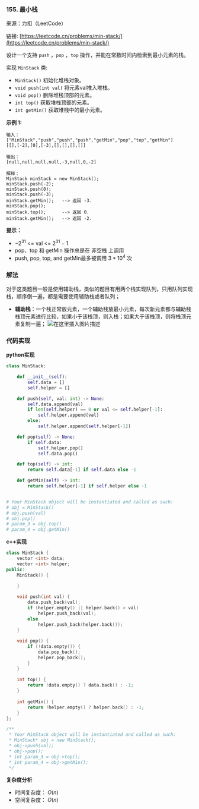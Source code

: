  ### 155. 最小栈

来源：力扣（LeetCode）

链接: [https://leetcode.cn/problems/min-stack/](https://leetcode.cn/problems/min-stack/)

设计一个支持 `push` ，`pop` ，`top` 操作，并能在常数时间内检索到最小元素的栈。

实现 `MinStack` 类:
* `MinStack()` 初始化堆栈对象。
* `void push(int val)` 将元素val推入堆栈。
* `void pop()` 删除堆栈顶部的元素。
* `int top()` 获取堆栈顶部的元素。
* `int getMin()` 获取堆栈中的最小元素。


**示例 1:**
```
输入：
["MinStack","push","push","push","getMin","pop","top","getMin"]
[[],[-2],[0],[-3],[],[],[],[]]

输出：
[null,null,null,null,-3,null,0,-2]

解释：
MinStack minStack = new MinStack();
minStack.push(-2);
minStack.push(0);
minStack.push(-3);
minStack.getMin();   --> 返回 -3.
minStack.pop();
minStack.top();      --> 返回 0.
minStack.getMin();   --> 返回 -2.
```

**提示：**

* $-2^{31}$ <= val <= $2^{31} - 1$
* pop、top 和 getMin 操作总是在 非空栈 上调用
* push, pop, top, and getMin最多被调用 $3 * 10^4$ 次

### 解法
对于这类题目一般是使用辅助栈，类似的题目有用两个栈实现队列，只用队列实现栈，顺序倒一遍，都是需要使用辅助栈或者队列；
* **辅助栈**：一个栈正常放元素，一个辅助栈放最小元素，每次新元素都与辅助栈栈顶元素进行比较，如果小于该栈顶，则入栈；如果大于该栈顶，则将栈顶元素复制一遍；
![在这里插入图片描述](https://img-blog.csdnimg.cn/891b7a86133c4bff8d70dfea9a4775e5.png)



### 代码实现
**python实现**
```python
class MinStack:

    def __init__(self):
        self.data = []
        self.helper = []

    def push(self, val: int) -> None:
        self.data.append(val)
        if len(self.helper) == 0 or val <= self.helper[-1]:
            self.helper.append(val)
        else:
            self.helper.append(self.helper[-1])

    def pop(self) -> None:
        if self.data:
            self.helper.pop()
            self.data.pop()

    def top(self) -> int:
        return self.data[-1] if self.data else -1

    def getMin(self) -> int:
        return self.helper[-1] if self.helper else -1


# Your MinStack object will be instantiated and called as such:
# obj = MinStack()
# obj.push(val)
# obj.pop()
# param_3 = obj.top()
# param_4 = obj.getMin()
```

**c++实现**
```cpp
class MinStack {
    vector <int> data;
    vector <int> helper;
public:
    MinStack() {

    }
    
    void push(int val) {
        data.push_back(val);
        if (helper.empty() || helper.back() > val)
            helper.push_back(val);
        else
            helper.push_back(helper.back());
    }
    
    void pop() {
        if (!data.empty()) {
            data.pop_back();
            helper.pop_back();
        }
    }
    
    int top() {
        return !data.empty() ? data.back() : -1;
    }
    
    int getMin() {
        return !helper.empty() ? helper.back() : -1;
    }
};

/**
 * Your MinStack object will be instantiated and called as such:
 * MinStack* obj = new MinStack();
 * obj->push(val);
 * obj->pop();
 * int param_3 = obj->top();
 * int param_4 = obj->getMin();
 */
```


**复杂度分析**

* 时间复杂度： $O(n)$    
* 空间复杂度： $O(n)$  